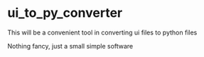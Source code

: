# ui_to_py_converter
This will be a convenient tool in converting ui files to python files

Nothing fancy, just a small simple software
